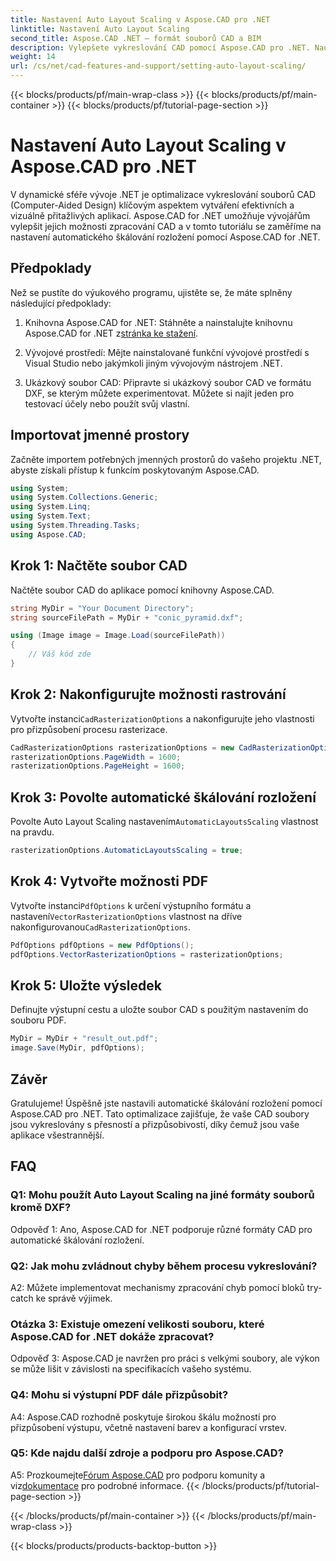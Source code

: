 ```yaml
---
title: Nastavení Auto Layout Scaling v Aspose.CAD pro .NET
linktitle: Nastavení Auto Layout Scaling
second_title: Aspose.CAD .NET – formát souborů CAD a BIM
description: Vylepšete vykreslování CAD pomocí Aspose.CAD pro .NET. Naučte se nastavit automatické škálování rozložení pro přesné a přizpůsobivé vykreslování souborů.
weight: 14
url: /cs/net/cad-features-and-support/setting-auto-layout-scaling/
---
```


{{< blocks/products/pf/main-wrap-class >}}
{{< blocks/products/pf/main-container >}}
{{< blocks/products/pf/tutorial-page-section >}}

# Nastavení Auto Layout Scaling v Aspose.CAD pro .NET

V dynamické sféře vývoje .NET je optimalizace vykreslování souborů CAD (Computer-Aided Design) klíčovým aspektem vytváření efektivních a vizuálně přitažlivých aplikací. Aspose.CAD for .NET umožňuje vývojářům vylepšit jejich možnosti zpracování CAD a v tomto tutoriálu se zaměříme na nastavení automatického škálování rozložení pomocí Aspose.CAD for .NET.

## Předpoklady

Než se pustíte do výukového programu, ujistěte se, že máte splněny následující předpoklady:

1.  Knihovna Aspose.CAD for .NET: Stáhněte a nainstalujte knihovnu Aspose.CAD for .NET z[stránka ke stažení](https://releases.aspose.com/cad/net/).

2. Vývojové prostředí: Mějte nainstalované funkční vývojové prostředí s Visual Studio nebo jakýmkoli jiným vývojovým nástrojem .NET.

3. Ukázkový soubor CAD: Připravte si ukázkový soubor CAD ve formátu DXF, se kterým můžete experimentovat. Můžete si najít jeden pro testovací účely nebo použít svůj vlastní.

## Importovat jmenné prostory

Začněte importem potřebných jmenných prostorů do vašeho projektu .NET, abyste získali přístup k funkcím poskytovaným Aspose.CAD.

```csharp
using System;
using System.Collections.Generic;
using System.Linq;
using System.Text;
using System.Threading.Tasks;
using Aspose.CAD;
```

## Krok 1: Načtěte soubor CAD

Načtěte soubor CAD do aplikace pomocí knihovny Aspose.CAD.

```csharp
string MyDir = "Your Document Directory";
string sourceFilePath = MyDir + "conic_pyramid.dxf";

using (Image image = Image.Load(sourceFilePath))
{
    // Váš kód zde
}
```

## Krok 2: Nakonfigurujte možnosti rastrování

 Vytvořte instanci`CadRasterizationOptions` a nakonfigurujte jeho vlastnosti pro přizpůsobení procesu rasterizace.

```csharp
CadRasterizationOptions rasterizationOptions = new CadRasterizationOptions();
rasterizationOptions.PageWidth = 1600;
rasterizationOptions.PageHeight = 1600;
```

## Krok 3: Povolte automatické škálování rozložení

 Povolte Auto Layout Scaling nastavením`AutomaticLayoutsScaling` vlastnost na pravdu.

```csharp
rasterizationOptions.AutomaticLayoutsScaling = true;
```

## Krok 4: Vytvořte možnosti PDF

 Vytvořte instanci`PdfOptions` k určení výstupního formátu a nastavení`VectorRasterizationOptions` vlastnost na dříve nakonfigurovanou`CadRasterizationOptions`.

```csharp
PdfOptions pdfOptions = new PdfOptions();
pdfOptions.VectorRasterizationOptions = rasterizationOptions;
```

## Krok 5: Uložte výsledek

Definujte výstupní cestu a uložte soubor CAD s použitým nastavením do souboru PDF.

```csharp
MyDir = MyDir + "result_out.pdf";
image.Save(MyDir, pdfOptions);
```

## Závěr

Gratulujeme! Úspěšně jste nastavili automatické škálování rozložení pomocí Aspose.CAD pro .NET. Tato optimalizace zajišťuje, že vaše CAD soubory jsou vykreslovány s přesností a přizpůsobivostí, díky čemuž jsou vaše aplikace všestrannější.

## FAQ

### Q1: Mohu použít Auto Layout Scaling na jiné formáty souborů kromě DXF?

Odpověď 1: Ano, Aspose.CAD for .NET podporuje různé formáty CAD pro automatické škálování rozložení.

### Q2: Jak mohu zvládnout chyby během procesu vykreslování?

A2: Můžete implementovat mechanismy zpracování chyb pomocí bloků try-catch ke správě výjimek.

### Otázka 3: Existuje omezení velikosti souboru, které Aspose.CAD for .NET dokáže zpracovat?

Odpověď 3: Aspose.CAD je navržen pro práci s velkými soubory, ale výkon se může lišit v závislosti na specifikacích vašeho systému.

### Q4: Mohu si výstupní PDF dále přizpůsobit?

A4: Aspose.CAD rozhodně poskytuje širokou škálu možností pro přizpůsobení výstupu, včetně nastavení barev a konfigurací vrstev.

### Q5: Kde najdu další zdroje a podporu pro Aspose.CAD?

 A5: Prozkoumejte[Fórum Aspose.CAD](https://forum.aspose.com/c/cad/19) pro podporu komunity a viz[dokumentace](https://reference.aspose.com/cad/net/) pro podrobné informace.
{{< /blocks/products/pf/tutorial-page-section >}}

{{< /blocks/products/pf/main-container >}}
{{< /blocks/products/pf/main-wrap-class >}}

{{< blocks/products/products-backtop-button >}}
